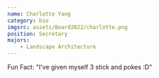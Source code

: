```yaml
---
name: Charlotte Yang
category: bio
imgsrc: assets/Board2022/charlotte.png
position: Secretary
majors:
    - Landscape Architecture
---
```


Fun Fact: "I've given myself 3 stick and pokes :D"
